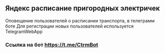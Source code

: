 ## Яндекс расписание пригородных электричек
Оповещение пользователей о расписании транспорта, в телеграмм боте
Для регистрации новых пользователей используется TelegramWebApp
### Ссылка на бот https://t.me/CtrmBot
